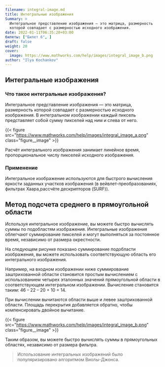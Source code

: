 ```yaml
---
filename: integral-image.md
title: Интегральные изображения
Summary: >
  Интегральное представление изображения — это матрица, размерность
  которой совпадает с размерностью исходного изображения.
date: 2022-01-11T06:35:20+03:00
билеты: ["Билет 6", ]
draft: false
weight: 20
cover:
  image: https://www.mathworks.com/help/images/integral_image_b.png
author: "Ilya Kochankov"
---
```


## Интегральные изображения
### Что такое интегральные изображения?

Интегральное представление изображения — это матрица, размерность которой совпадает с размерностью исходного изображения.
В интегральном изображении каждый пиксель представляет собой сумму пикселей над ним и слева от него.

{{< figure src="https://www.mathworks.com/help/images/integral_image_a.png"
class="figure__image" >}}

Расчёт интегрального изображения занимает линейное время, пропорциональное числу пикселей исходного изображения.

### Применение

Интегральное изображение используются для быстрого вычисления яркости заданных участков изображения 
(в вейвлет-преобразованиях, фильтрах Хаара,рассчёте дескрипторов (SURF)).

## Метод подсчета среднего в прямоугольной области

Используя интегральное изображение, вы можете быстро вычислять суммы по подобластям изображения. 
Интегральные изображения облегчают суммирование пикселей и могут выполняться за постоянное время, независимо от
размера окрестности. 

На следующем рисунке показано суммирование подобласти изображения, вы можете использовать соответствующую 
область его интегрального изображения.

Например, на входном изображении ниже суммирование заштрихованной 
области становится простым вычислением с использованием четырех эталонных значений прямоугольной области 
в соответствующем интегральном изображении. Вычисление становится таким: 46 – 22 – 20 + 10 = 14. 

При вычислении вычитаются области выше и левее заштрихованной области. 
Площадь перекрытия добавляется обратно, чтобы компенсировать двойное вычитание.

{{< figure src="https://www.mathworks.com/help/images/integral_image_b.png"
class="figure__image" >}}

Таким образом, вы можете быстро вычислять суммы в прямоугольных областях, независимо от размера фильтра. 

> Использование интегральных изображений было популяризировано алгоритмом Виолы-Джонса.
